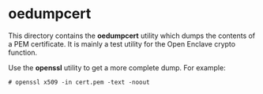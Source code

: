 oedumpcert
==========

This directory contains the **oedumpcert** utility which dumps the contents
of a PEM certificate. It is mainly a test utility for the Open Enclave crypto
function.

Use the **openssl** utility to get a more complete dump. For example:

```
# openssl x509 -in cert.pem -text -noout
```
